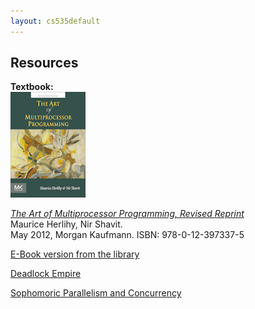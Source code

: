 ```yaml
---
layout: cs535default
---
```


## Resources

**Textbook:**  
![](book.gif)

[_The Art of Multiprocessor Programming, Revised Reprint_](http://www.elsevier.com/books/the-art-of-multiprocessor-programming-revised-reprint/herlihy/978-0-12-397337-5#)  
Maurice Herlihy, Nir Shavit.  
May 2012, Morgan Kaufmann. ISBN: 978-0-12-397337-5

[E-Book version from the library](http://proquestcombo.safaribooksonline.com/book/programming/9780123973375)

[Deadlock Empire](https://deadlockempire.github.io/)

[Sophomoric Parallelism and Concurrency](http://homes.cs.washington.edu/~djg/teachingMaterials/spac/)
